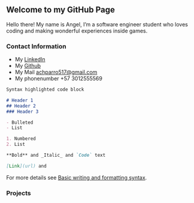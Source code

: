 ## Welcome to my GitHub Page

Hello there! My name is Angel, I’m a software engineer student who loves coding and making wonderful experiences inside games.

### Contact Information


- My [LinkedIn](https://www.linkedin.com/in/angel-chaparro-301745219/)
- My [Github](https://github.com/Vessv)
- My Mail achparro517@gmail.com
- My phonenumber +57 3012555569


```markdown
Syntax highlighted code block

# Header 1
## Header 2
### Header 3

- Bulleted
- List

1. Numbered
2. List

**Bold** and _Italic_ and `Code` text

[Link](url) and 
```


For more details see [Basic writing and formatting syntax](https://docs.github.com/en/github/writing-on-github/getting-started-with-writing-and-formatting-on-github/basic-writing-and-formatting-syntax).

### Projects
